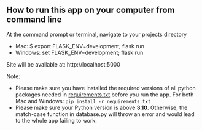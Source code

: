 ## How to run this app on your computer from command line
 At the command prompt or terminal, navigate to your projects directory
- Mac: $ export FLASK_ENV=development; flask run
- Windows: set FLASK_ENV=development; flask run

Site will be available at: http://localhost:5000

Note:

- Please make sure you have installed the required versions of all python packages needed in [requirements.txt](https://github.com/JadenWSR/SteamProject/blob/main/requirements.txt) before you run the app. For both Mac and Windows: `pip install -r requirements.txt`
- Please make sure your Python version is above **3.10**. Otherwise, the match-case function in database.py will throw an error and would lead to the whole app failing to work.